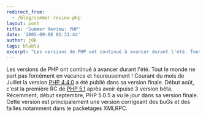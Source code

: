 ```yaml
---
redirect_from:
  - /blog/summer-review-php
layout: post
title: 'Summer Review: PHP'
date: '2005-09-08 01:31:44'
author: j0k
tags: blabla
excerpt: "Les versions de PHP ont continué à avancer durant l'été. Tout le monde ne part pas forcément en vacance et heureusement !     \nCourant du mois de Juillet la version [PHP 4.4.0](http://www.j0k3r.net/news-php-4.4.0-disponible-628.html) a été publié dans sa version finale.   Début août, c'est la première RC de [PHP      …"
---
```


Les versions de PHP ont continué à avancer durant l'été. Tout le monde ne part pas forcément en vacance et heureusement !
Courant du mois de Juillet la version [PHP 4.4.0](http://www.j0k3r.net/news-php-4.4.0-disponible-628.html) a été publié dans sa version finale.   Début août, c'est la première RC de [PHP 5.1](http://www.j0k3r.net/news-php-5.1-rc1-648.html) après avoir épuisé 3 version bêta.   Récemment, début septembre, PHP 5.0.5 a vu le jour dans sa version finale. Cette version est principalement une version corrigeant des buGs et des failles notamment dans le packetages XMLRPC.
